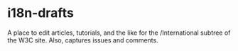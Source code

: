 # i18n-drafts
A place to edit articles, tutorials, and the like for the /International subtree of the W3C site.  Also, captures issues and comments.
